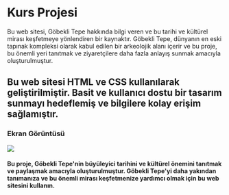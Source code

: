 <h1><a href="https://emrhdmn.github.io/kursproje-main/""></a>Kurs Projesi</h1>

Bu web sitesi, Göbekli Tepe hakkında bilgi veren ve bu tarihi ve kültürel mirası keşfetmeye yönlendiren bir kaynaktır. Göbekli Tepe, dünyanın en eski tapınak kompleksi olarak kabul edilen bir arkeolojik alanı içerir ve bu proje, bu önemli yeri tanıtmak ve ziyaretçilere daha fazla anlayış sunmak amacıyla oluşturulmuştur.

<h2>Bu web sitesi HTML ve CSS kullanılarak geliştirilmiştir. Basit ve kullanıcı dostu bir tasarım sunmayı hedeflemiş ve bilgilere kolay erişim sağlamıştır.</h2>


<h3> Ekran Görüntüsü</h3>

![](/screen1.png)

<h4>Bu proje, Göbekli Tepe'nin büyüleyici tarihini ve kültürel önemini tanıtmak ve paylaşmak amacıyla oluşturulmuştur. Göbekli Tepe'yi daha yakından tanımanıza ve bu önemli mirası keşfetmenize yardımcı olmak için bu web sitesini kullanın.</h4>


